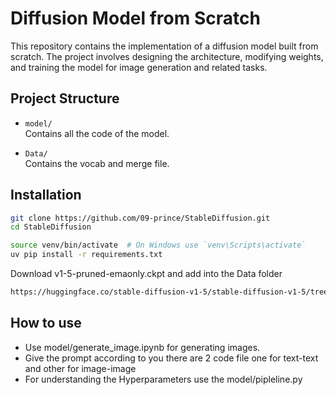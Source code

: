 
# Diffusion Model from Scratch

This repository contains the implementation of a diffusion model built from scratch. The project involves designing the architecture, modifying weights, and training the model for image generation and related tasks.

## Project Structure

- `model/`  
  Contains all the code of the model.

- `Data/`  
  Contains the vocab and merge file.


## Installation


```bash
git clone https://github.com/09-prince/StableDiffusion.git
cd StableDiffusion
```

```bash
source venv/bin/activate  # On Windows use `venv\Scripts\activate`
uv pip install -r requirements.txt
```

Download v1-5-pruned-emaonly.ckpt and add into the Data folder
```bash
https://huggingface.co/stable-diffusion-v1-5/stable-diffusion-v1-5/tree/main 

```


## How to use

- Use model/generate_image.ipynb for generating images. 
- Give the prompt according to you there are 2 code file one for text-text and other for image-image
- For understanding the Hyperparameters use the model/pipleline.py